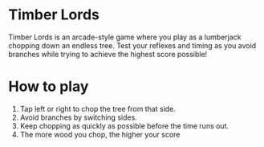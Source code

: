 # Timber Lords

Timber Lords is an arcade-style game where you play as a lumberjack chopping down an endless tree. Test your reflexes and timing as you avoid branches while trying to achieve the highest score possible!

# How to play

1. Tap left or right to chop the tree from that side.
2. Avoid branches by switching sides.
3. Keep chopping as quickly as possible before the time runs out.
4. The more wood you chop, the higher your score
